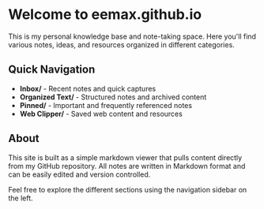 # Welcome to eemax.github.io

This is my personal knowledge base and note-taking space. Here you'll find various notes, ideas, and resources organized in different categories.

## Quick Navigation

- **Inbox/** - Recent notes and quick captures
- **Organized Text/** - Structured notes and archived content
- **Pinned/** - Important and frequently referenced notes
- **Web Clipper/** - Saved web content and resources

## About

This site is built as a simple markdown viewer that pulls content directly from my GitHub repository. All notes are written in Markdown format and can be easily edited and version controlled.

Feel free to explore the different sections using the navigation sidebar on the left. 